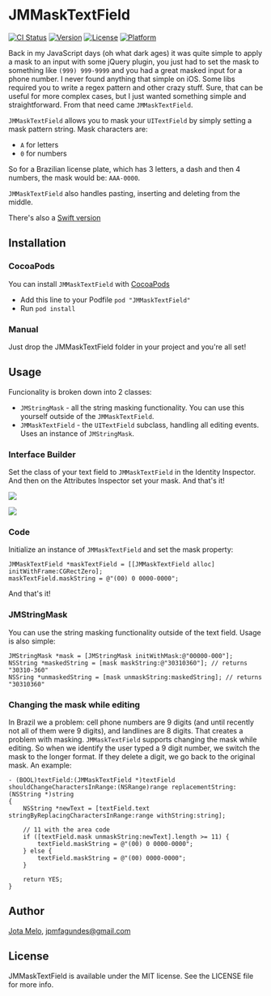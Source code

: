 # JMMaskTextField

[![CI Status](http://img.shields.io/travis/JotaMelo/JMMaskTextField.svg?style=flat)](https://travis-ci.org/JotaMelo/JMMaskTextField)
[![Version](https://img.shields.io/cocoapods/v/JMMaskTextField.svg?style=flat)](http://cocoapods.org/pods/JMMaskTextField)
[![License](https://img.shields.io/cocoapods/l/JMMaskTextField.svg?style=flat)](http://cocoapods.org/pods/JMMaskTextField)
[![Platform](https://img.shields.io/cocoapods/p/JMMaskTextField.svg?style=flat)](http://cocoapods.org/pods/JMMaskTextField)


Back in my JavaScript days (oh what dark ages) it was quite simple to apply a mask to an input with some jQuery plugin, you just had to set the mask to something like ```(999) 999-9999``` and you had a great masked input for a phone number.
I never found anything that simple on iOS. Some libs required you to write a regex pattern and other crazy stuff. Sure, that can be useful for more complex cases, but I just wanted something simple and straightforward. From that need came ```JMMaskTextField```.

```JMMaskTextField``` allows you to mask your ```UITextField``` by simply setting a mask pattern string. Mask characters are:
* `A` for letters
* `0` for numbers

So for a Brazilian license plate, which has 3 letters, a dash and then 4 numbers, the mask would be: ```AAA-0000```.

```JMMaskTextField``` also handles pasting, inserting and deleting from the middle.

There's also a [Swift version](https://github.com/JotaMelo/JMMaskTextField-Swift)

## Installation

### CocoaPods

You can install ```JMMaskTextField``` with [CocoaPods](http://cocoapods.org)

* Add this line to your Podfile ```pod "JMMaskTextField"```
* Run ```pod install```

### Manual

Just drop the JMMaskTextField folder in your project and you're all set!

## Usage

Funcionality is broken down into 2 classes:

* ```JMStringMask``` - all the string masking functionality. You can use this yourself outside of the ```JMMaskTextField```.
* ```JMMaskTextField``` - the ```UITextField``` subclass, handling all editing events. Uses an instance of ```JMStringMask```.

### Interface Builder
Set the class of your text field to ```JMMaskTextField``` in the Identity Inspector. And then on the Attributes Inspector set your mask. And that's it!

![](http://i.imgur.com/HPFXSQC.png)

![](http://i.imgur.com/rIWUNC3.png)

### Code
Initialize an instance of ```JMMaskTextField``` and set the mask property:
```objc
JMMaskTextField *maskTextField = [[JMMaskTextField alloc] initWithFrame:CGRectZero];
maskTextField.maskString = @"(00) 0 0000-0000";
```
And that's it!

### JMStringMask
You can use the string masking functionality outside of the text field. Usage is also simple:
```objc
JMStringMask *mask = [JMStringMask initWithMask:@"00000-000"];
NSString *maskedString = [mask maskString:@"30310360"]; // returns "30310-360"
NSSring *unmaskedString = [mask unmaskString:maskedString]; // returns "30310360"
```

### Changing the mask while editing
In Brazil we a problem: cell phone numbers are 9 digits (and until recently not all of them were 9 digits), and landlines are 8 digits. That creates a problem with masking. ```JMMaskTextField``` supports changing the mask while editing. So when we identify the user typed a 9 digit number, we switch the mask to the longer format. If they delete a digit, we go back to the original mask. An example:
```objc
- (BOOL)textField:(JMMaskTextField *)textField shouldChangeCharactersInRange:(NSRange)range replacementString:(NSString *)string
{
    NSString *newText = [textField.text stringByReplacingCharactersInRange:range withString:string];

    // 11 with the area code
    if ([textField.mask unmaskString:newText].length >= 11) {
        textField.maskString = @"(00) 0 0000-0000";
    } else {
        textField.maskString = @"(00) 0000-0000";
    }

    return YES;
}
```

## Author

[Jota Melo](https://twitter.com/Jota), jpmfagundes@gmail.com

## License

JMMaskTextField is available under the MIT license. See the LICENSE file for more info.
